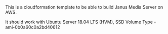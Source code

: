 This is a cloudformation template to be able to build Janus Media Server on AWS.

It should work with Ubuntu Server 18.04 LTS (HVM), SSD Volume Type - ami-0b0a60c0a2bd40612